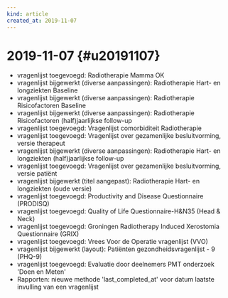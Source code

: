 ```yaml
---
kind: article
created_at: 2019-11-07
---
```


# 2019-11-07 {#u20191107}
* vragenlijst toegevoegd: Radiotherapie Mamma OK
* vragenlijst bijgewerkt (diverse aanpassingen): Radiotherapie Hart- en longziekten Baseline
* vragenlijst bijgewerkt (diverse aanpassingen): Radiotherapie Risicofactoren Baseline
* vragenlijst bijgewerkt (diverse aanpassingen): Radiotherapie Risicofactoren (half)jaarlijkse follow-up
* vragenlijst toegevoegd: Vragenlijst comorbiditeit Radiotherapie
* vragenlijst toegevoegd: Vragenlijst over gezamenlijke besluitvorming, versie therapeut
* vragenlijst bijgewerkt (diverse aanpassingen): Radiotherapie Hart- en longziekten (half)jaarlijkse follow-up
* vragenlijst toegevoegd: Vragenlijst over gezamenlijke besluitvorming, versie patiënt
* vragenlijst bijgewerkt (titel aangepast): Radiotherapie Hart- en longziekten (oude versie)
* vragenlijst toegevoegd: Productivity and Disease Questionnaire (PRODISQ)
* vragenlijst toegevoegd: Quality of Life Questionnaire-H&N35 (Head & Neck)
* vragenlijst toegevoegd: Groningen Radiotherapy Induced Xerostomia Questionnaire (GRIX)
* vragenlijst toegevoegd: Vrees Voor de Operatie vragenlijst (VVO)
* vragenlijst bijgewerkt (layout): Patiënten gezondheidsvragenlijst - 9 (PHQ-9)
* vragenlijst toegevoegd: Evaluatie door deelnemers PMT onderzoek 'Doen en Meten'
* Rapporten: nieuwe methode 'last_completed_at' voor datum laatste invulling van een vragenlijst